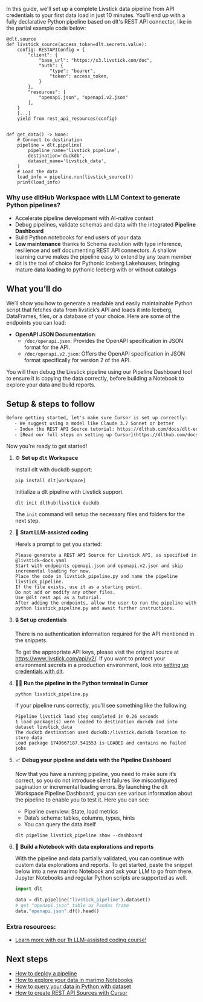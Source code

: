 In this guide, we'll set up a complete Livstick data pipeline from API credentials to your first data load in just 10 minutes. You'll end up with a fully declarative Python pipeline based on dlt's REST API connector, like in the partial example code below:

```python-outcome
@dlt.source
def livstick_source(access_token=dlt.secrets.value):
    config: RESTAPIConfig = {
        "client": {
            "base_url": "https://s3.livstick.com/doc",
            "auth": {
                "type": "bearer",
                "token": access_token,
            }
        },
        "resources": [
            "openapi.json", "openapi.v2.json"
        ],
    }
    [...]
    yield from rest_api_resources(config)


def get_data() -> None:
    # Connect to destination
    pipeline = dlt.pipeline(
        pipeline_name='livstick_pipeline',
        destination='duckdb',
        dataset_name='livstick_data', 
    )
    # Load the data
    load_info = pipeline.run(livstick_source())
    print(load_info) 
```

### Why use dltHub Workspace with LLM Context to generate Python pipelines?

- Accelerate pipeline development with AI-native context
- Debug pipelines, validate schemas and data with the integrated **Pipeline Dashboard**
- Build Python notebooks for end users of your data
- **Low maintenance** thanks to Schema evolution with type inference, resilience and self documenting REST API connectors. A shallow learning curve makes the pipeline easy to extend by any team member
- dlt is the tool of choice for Pythonic Iceberg Lakehouses, bringing mature data loading to pythonic Iceberg with or without catalogs

## What you’ll do

We’ll show you how to generate a readable and easily maintainable Python script that fetches data from livstick’s API and loads it into Iceberg, DataFrames, files, or a database of your choice. Here are some of the endpoints you can load:

- **OpenAPI JSON Documentation**: 
  - `/doc/openapi.json`: Provides the OpenAPI specification in JSON format for the API.
  - `/doc/openapi.v2.json`: Offers the OpenAPI specification in JSON format specifically for version 2 of the API.

You will then debug the Livstick pipeline using our Pipeline Dashboard tool to ensure it is copying the data correctly, before building a Notebook to explore your data and build reports.

## Setup & steps to follow

```default
Before getting started, let's make sure Cursor is set up correctly:
   - We suggest using a model like Claude 3.7 Sonnet or better
   - Index the REST API Source tutorial: https://dlthub.com/docs/dlt-ecosystem/verified-sources/rest_api/ and add it to context as **@dlt rest api**
   - [Read our full steps on setting up Cursor](https://dlthub.com/docs/dlt-ecosystem/llm-tooling/cursor-restapi#23-configuring-cursor-with-documentation)
```

Now you're ready to get started!

1. ⚙️ **Set up `dlt` Workspace**
    
    Install dlt with duckdb support:
    ```shell
    pip install dlt[workspace]
    ```

    Initialize a dlt pipeline with Livstick support.
    ```shell
    dlt init dlthub:livstick duckdb
    ```

    The `init` command will setup the necessary files and folders for the next step.
    
2. 🤠 **Start LLM-assisted coding**
    
    Here’s a prompt to get you started:
    
    ```prompt
    Please generate a REST API Source for Livstick API, as specified in @livstick-docs.yaml 
    Start with endpoints openapi.json and openapi.v2.json and skip incremental loading for now. 
    Place the code in livstick_pipeline.py and name the pipeline livstick_pipeline. 
    If the file exists, use it as a starting point. 
    Do not add or modify any other files. 
    Use @dlt rest api as a tutorial. 
    After adding the endpoints, allow the user to run the pipeline with python livstick_pipeline.py and await further instructions.
    ```

    
3. 🔒 **Set up credentials** 
    
    There is no authentication information required for the API mentioned in the snippets.
    
    To get the appropriate API keys, please visit the original source at https://www.livstick.com/api/v2/.
    If you want to protect your environment secrets in a production environment, look into [setting up credentials with dlt](https://dlthub.com/docs/walkthroughs/add_credentials).
    
4. 🏃‍♀️ **Run the pipeline in the Python terminal in Cursor**
    
    ```shell
    python livstick_pipeline.py
    ```
    
    If your pipeline runs correctly, you’ll see something like the following:
    
    ```shell
    Pipeline livstick load step completed in 0.26 seconds
    1 load package(s) were loaded to destination duckdb and into dataset livstick_data
    The duckdb destination used duckdb:/livstick.duckdb location to store data
    Load package 1749667187.541553 is LOADED and contains no failed jobs
    ```
    
5. 📈 **Debug your pipeline and data with the Pipeline Dashboard**

    Now that you have a running pipeline, you need to make sure it’s correct, so you do not introduce silent failures like misconfigured pagination or incremental loading errors. By launching the dlt Workspace Pipeline Dashboard, you can see various information about the pipeline to enable you to test it. Here you can see:
    - Pipeline overview: State, load metrics
    - Data’s schema: tables, columns, types, hints
    - You can query the data itself
    
    ```shell
    dlt pipeline livstick_pipeline show --dashboard
    ```
    
6. 🐍 **Build a Notebook with data explorations and reports**

    With the pipeline and data partially validated, you can continue with custom data explorations and reports. To get started, paste the snippet below into a new marimo Notebook and ask your LLM to go from there. Jupyter Notebooks and regular Python scripts are supported as well.

    
    ```python
    import dlt

   data = dlt.pipeline("livstick_pipeline").dataset()
   # get "openapi.json" table as Pandas frame
   data."openapi.json".df().head()
    ```

### Extra resources:

- [Learn more with our 1h LLM-assisted coding course!](https://www.youtube.com/watch?v=GGid70rnJuM)

## Next steps

- [How to deploy a pipeline](https://dlthub.com/docs/walkthroughs/deploy-a-pipeline)
- [How to explore your data in marimo Notebooks](https://dlthub.com/docs/general-usage/dataset-access/marimo)
- [How to query your data in Python with dataset](https://dlthub.com/docs/general-usage/dataset-access/dataset)
- [How to create REST API Sources with Cursor](https://dlthub.com/docs/dlt-ecosystem/llm-tooling/cursor-restapi)
